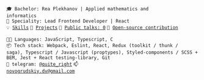 <code>🎓 Bachelor: Rea Plekhanov | Applied mathematics and informatics</code> \
<code>👷 Speciality: Lead Frontend Developer | React </code><br>
<code>💡 [Skills](SKILLS.md)</code>
<code>🧻 [Projects](PROJECTS.md)</code>
<code>📢 [Public talks: 0](TALKS.md)</code>
<code>👀 [Open-source contribution](CONTRIBUTION.md)</code><br> \
<code>🧑‍💻 Languages: JavaScript, Typescript, C</code> \
<code>📦 Tech stack: Webpack, Eslint, React, Redux (toolkit / thunk / saga), Typescript / Javascript (proptypes), Styled-components / SCSS + BEM, Jest + React testing-library, Git </code> \
<code>💬 telegram: [@quite_right](https://telegram.me/quite_right)</code>
<code>📫 [novogrudskiy.dv@gmail.com](mailto:novogrudskiy.dv@gmail.com)</code>
